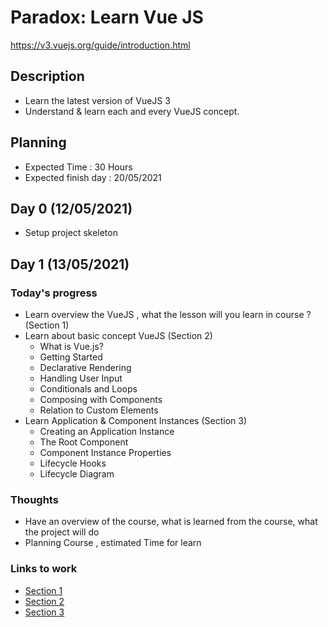 # Paradox: Learn Vue JS
https://v3.vuejs.org/guide/introduction.html
## Description
- Learn the latest version of VueJS 3
- Understand & learn each and every VueJS concept.
## Planning
- Expected Time : 30 Hours
- Expected finish day : 20/05/2021

## Day 0 (12/05/2021)
* Setup project skeleton
## Day 1 (13/05/2021)
### Today's progress
- Learn overview the VueJS , what the lesson will you learn in course ? (Section 1)
- Learn about basic concept VueJS (Section 2)
    - What is Vue.js?
    - Getting Started
    - Declarative Rendering
    - Handling User Input
    - Conditionals and Loops
    - Composing with Components
    - Relation to Custom Elements
- Learn Application & Component Instances (Section 3)
    - Creating an Application Instance
    - The Root Component
    - Component Instance Properties
    - Lifecycle Hooks
    - Lifecycle Diagram
### Thoughts
- Have an overview of the course, what is learned from the course, what the project will do
- Planning Course , estimated Time for learn
### Links to work
- [Section 1](section-01-introduction-the-vuejs/README.md)
- [Section 2](section-02-basic-vuejs-concepts/README.md)
- [Section 3](section-03-application-and-component-instances/README.md)